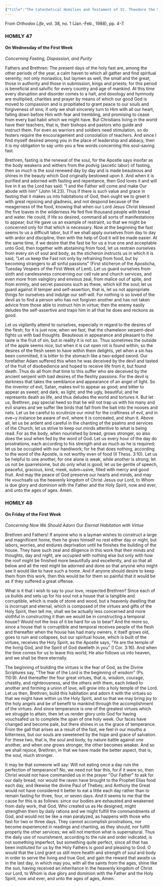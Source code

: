 ```yaml
---
{"title":"The Catechetical Homilies and Testament of St. Theodore the Studite","description":"From Orthodox Life, vol. 38, no. 1 (Jan.-Feb., 1988), pp. 4-7.","author":["St. Theodore the Studite"],"source":"http://orthodoxinfo.com/praxis/homilies.aspx","date_published":null,"created":"2025-04-17","tags":null,"dg-publish":true,"dg-hide":true,"permalink":"/introductory/the-catechetical-homilies-and-testament-of-st-theodore-the-studite/","hide":true,"dgPassFrontmatter":true,"noteIcon":""}
---
```


From *Orthodox Life*, vol. 38, no. 1 (Jan.-Feb., 1988), pp. 4-7.
### HOMILY 47

#### On Wednesday of the First Week

*Concerning Fasting, Dispassion, and Purity*

Fathers and Brethren: The present days of the holy fast are, among the other periods of the year, a calm haven to which all gather and find spiritual serenity; not only monastics, but laymen as well, the small and the great, those in authority and those in submission, kings and priests; for this period is beneficial and salvific for every country and age of mankind. At this time every disruption and disorder comes to a halt, and doxology and hymnody are multiplied, charities and prayer by means of which our good God is moved to compassion and is propitiated to grant peace to our souls and forgiveness of sins; if only we shall sincerely turn to Him with all our heart, falling down before Him with fear and trembling, and promising to cease from every bad habit which we might have. But Christians living in the world have their teachers, that is, their bishops and pastors who guide and instruct them. For even as warriors and soldiers need stimulation, so do festers require the encouragement and consolation of teachers. And since I find myself desired among you in the place of leadership and abbacy, then it is my obligation to say unto you a few words concerning this soul-saving fast.

Brethren, fasting is the renewal of the soul, for the Apostle says insofar as the body weakens and withers from the podvig (ascetic labor) of fasting, then so much is the soul renewed day by day and is made beauteous and shines in the beauty which God originally bestowed upon it. And when it is purified and adorned with fasting and repentance, then God loves it and will live in it as the Lord has said: "I and the Father will come and make Our abode with him" (John 14.23). Thus if there is such value and grace in fasting that it makes us into habitations of God, then ought we to greet it with great rejoicing and gladness, and not despond because of the meagerness of the food, knowing that when our Lord Jesus Christ blessed the five loaves in the wilderness He fed five thousand people with bread and water. He could, if He so desired, command all sorts of manifestations to appear; but He gave us an example of restraint, so that we might be concerned only for that which is necessary. Now at the beginning the fast seems to us a difficult labor, but if we shall apply ourselves from day to day with ardor and discipline, then with the help of God it will be made easier. At the same time, if we desire that the fast be for us a true one and acceptable unto God, then together with abstaining from food, let us restrain ourselves from every sin of soul and body, as the sticheron instructs us in which it is said, "Let us keep the Fast not only by refraining from food, but by becoming strangers to all sinful passions" (First sticheron of the Aposticha, Tuesday Vespers of the First Week of Lent). Let us guard ourselves from sloth and carelessness concerning our cell rule and church services, and even more from vainglory and envious zeal, from malice out of spite, and from enmity, and secret passions such as these, which kill the soul; let us guard against ill temper and self-assertion, that is, let us not appropriate things for ourselves and indulge our self-will. For nothing is so loved of the devil as to find a person who has not forgiven another and has not taken advice from those able to instruct him in virtue; then the enemy easily deludes the self-assertive and traps him in all that he does and reckons as good.

Let us vigilantly attend to ourselves, especially in regard to the desires of the flesh; for it is just now, when we fast, that the chameleon serpent-devil fights us with bad thoughts. Beauteous in appearance and pleasant to the taste is the fruit of sin, but in reality it is not so. Thus sometimes the outside of the apple seems nice, but when it is cut open rot is found within; so the desires of the flesh seem to have within them delights, yet when a sin has been committed, it is bitter to the stomach like a two-edged sword. Our forefather Adam suffered this when he was deceived by the devil and tasted of the fruit of disobedience and hoped to receive life from it, but found death. Thus do all from that time to this suffer who are deceived by the ancient serpent with bad desires of the fleshly passions. For the devil is darkness that takes the semblance and appearance of an angel of light. So the inventor of evil, Satan, makes evil to appear as good; and bitter to appear as sweet; and dark, as light; and the ugly, beautiful; and he represents death as life, and thus deludes the world and tortures it. But let us, Brethren, pay special heed so that he will not trap us with his many and evil snares and we suffer like birds that fall from the bait into the nooses and nets. Let us be careful to scrutinize our mind for the craftiness of evil, and in eve~y instance be aware of evil, where it is concealed, and shun it. Above all, let us be ardent and careful in the chanting of the psalms and services of the Church; let us strive to keep our minds attentive to what is being read. For as the body, when nourished by bread, grows stronger, so also does the soul when fed by the word of God. Let us every hour of the day do prostrations, each according to his strength and as much as he is required; let us be occupied with our handiwork; for he that does nothing, according to the word of the Apostle, is not worthy even of food (II Thess. 3:10). Let us be helpful to one another, for one alone is weak, while another is strong; let us not be quarrelsome, but do only what is good; let us be gentle of speech, peaceful, gracious, kind, meek, subm~ssive, filled with mercy and good fruit. And may the peace of God preserve our hearts and minds, and may He vouchsafe us the heavenly kingdom of Christ Jesus our Lord, to Whom is due glory and dominion with the Father and the Holy Spirit, now and ever, and unto the ages of ages. Amen.

### HOMILY 48

#### On Friday of the First Week

*Concerning Now We Should Adorn Our Eternal Habitation with Virtue*

Brethren and Fathers! If anyone who is a layman wishes to construct a large and magnificent home, then he gives himself no rest either day or night, but labors, worries, and endures deprivation until he finishes the building of the house. They have such zeal and diligence in this work that their minds and thoughts, day and night, are occupied with nothing else but only with how the roof might be finished more beautifully and excellently, and so that all below and all the rest might be adorned and done so that anyone who might see it would like to have such a home. And if anyone should desire to keep them from this work, then this would be for them so painful that it would be as if they suffered a great offense.

What is it that I wish to say to your love, respected Brethren? Since each of us builds and sets up for his soul not a house that is tangible and corruptible, which is made of stone and wood, but a heavenly dwelling that is incorrupt and eternal, which is composed of the virtues and gifts of the Holy Spirit, then tell me, shall we be actually less concerned and more slothful in constructing it than we would be in constructing a temporal house? Would not the loss of it be hard for us to bear? And the more so, since a house that is corruptible and temporal receives people of the flesh and thereafter when the house has had many owners, it itself grows old, goes to ruin and collapses, but our spiritual house, which is built of the virtues, receives the Holy Spirit, as the Apostle says, "Ye are the temple of the living God, and the Spirit of God dwelleth in you" (I Cor. 3:16). And when the time comes for us to leave this world, He also follows us into heaven, and we shall be there eternally.

The beginning of building the virtues is the fear of God, as the Divine Scriptures say, "The fear of the Lord is the beginning of wisdom" (Ps. 110:9). And thereafter the four great virtues, that is, wisdom, courage, chastity, and righteousness, and the others with them, each linked to another and forming a union of love, will grow into a holy temple of the Lord. Let us then, Brethren, build this habitation and adorn it with the virtues so that we might have within us the Holy Spirit, and so that we may bring joy to the holy angels and be of benefit to mankind through the accomplishment of the virtues. And since temperance is one of the greatest virtues which we struggle to attain, then let us render glory unto God for having vouchsafed us to complete the span of one holy week. Our faces have changed and become pale, but there shines in us the grace of temperance. From the gall that arises as a result of the fast, we feel in our mouths a bitterness, but our souls are sweetened by the hope and grace of salvation. For these two, that is, the soul and body, by nature battle against one another, and when one grows stronger, the other becomes weaker. And so we shall rejoice, Brethren, in that we have made the better aspect, that is, the soul, much stronger.

It may be that someone will say: Will not eating once a day ruin the perfection of temperance? No, we need not fear this, for if it were so, then Christ would not have commanded us in the prayer "Our Father" to ask for our daily bread; nor would the raven have brought to the Prophet Elias food each day, and likewise the divine Paul of Thebes; and Anthony the Great would not have considered it better to eat a little each day rather than to remain fasting for three, four, or seven days. And it seems to me that the cause for this is as follows: since our bodies are exhausted and weakened from daily work, that God, Who created us as He designed, might strengthen them by daily rations and we might fulfill the commandments of God, and would not be like a man paralyzed, as happens with those who fast for two or three days. They cannot accomplish prostrations, nor become experienced in readings and chanting, as they should, nor fulfill properly the other services; we will not mention what is supernatural. Thus the daily use of nourishment, according to the rule and order indicated, is not something imperfect, but something quite perfect, since all that has been instituted for us by the Holy Fathers is good and pleasing to God. O would that the Lord grant us still more health and strength of soul and body in order to serve the living and true God, and gain the reward that awaits us in the last day, in which may you, with all the saints from the ages, shine like the sun, having received an inheritance in the heavenly kingdom of Christ our Lord, to Whom is due glory and dominion with the Father and the Holy Spirit, now and ever, and unto the ages of ages, Amen.
